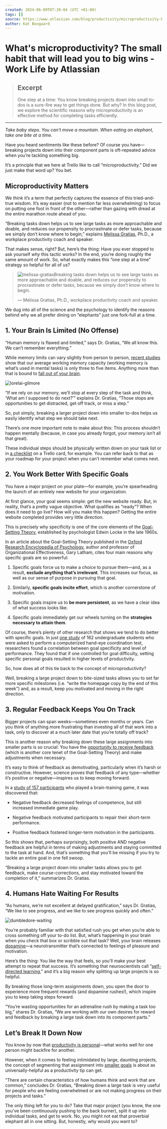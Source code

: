 ```yaml
---
created: 2024-06-09T07:20:04 (UTC +01:00)
tags: []
source: https://www.atlassian.com/blog/productivity/microproductivity-break-tasks-into-smaller-steps
author: Kat Boogaard
---
```


# What's microproductivity? The small habit that will lead you to big wins - Work Life by Atlassian

> ## Excerpt
> One step at a time: You know breaking projects down into small to-dos is a sure-fire way to get things done. But why? In this blog post, we explore the scientific reasons why microproductivity is an effective method for completing tasks efficiently.

---
_Take baby steps. You can’t move a mountain. When eating an elephant, take one bite at a time._

Have you heard sentiments like these before? Of course you have—breaking projects down into their component parts is oft-repeated advice when you’re tackling something big.

It’s a principle that we here at Trello like to call “microproductivity.” Did we just make that word up? You bet.

## Microproductivity Matters

We think it’s a term that perfectly captures the essence of this tried-and-true wisdom. It’s way easier (not to mention far less overwhelming) to focus on putting one foot in front of the other—rather than gazing with dread at the entire marathon route ahead of you.

“Breaking tasks down helps us to see large tasks as more approachable and doable, and reduces our propensity to procrastinate or defer tasks, because we simply don’t know where to begin,” explains <u><a href="https://melissagratias.com/" rel="nofollow noopener" target="_blank">Melissa Gratias</a></u>, Ph.D., a workplace productivity coach and speaker.

That makes sense, right? But, here’s the thing: Have you ever stopped to ask yourself _why_ this tactic works? In the end, you’re doing roughly the same amount of work. So, what exactly makes this “one step at a time” strategy so helpful for all of us?

> ![melissa-gratias](What's%20microproductivity%20The%20small%20habit%20that%20will%20lead%20you%20to%20big%20wins%20-%20Work%20Life%20by%20Atlassian/melissa-gratias.png)Breaking tasks down helps us to see large tasks as more approachable and doable, and reduces our propensity to procrastinate or defer tasks, because we simply don’t know where to begin.
> 
> — Melissa Gratias, Ph.D., workplace productivity coach and speaker.

We dug into all of the science and the psychology to identify the reasons behind why we all prefer dining on “elephants” just one fork-full at a time.

## 1\. Your Brain Is Limited (No Offense)

“Human memory is flawed and limited,” says Dr. Gratias, “We all know this. We can’t remember everything.”

While memory limits can vary slightly from person to person, <u><a href="https://www.ncbi.nlm.nih.gov/pmc/articles/PMC2864034/" rel="nofollow noopener" target="_blank">recent studies</a></u> show that our average working memory capacity (working memory is what’s used in mental tasks) is only three to five items. Anything more than that is bound to <u><a href="https://www.atlassian.com/blog/productivity/beat-decision-fatigue-with-better-brain-habits" rel="nofollow noopener" target="_blank">fall out of your brain</a></u>.

![lorelai-gilmore](What's%20microproductivity%20The%20small%20habit%20that%20will%20lead%20you%20to%20big%20wins%20-%20Work%20Life%20by%20Atlassian/lorelai-gilmore.gif)

“If we rely on our memory, we’ll stop at every step of the task and think, ‘What am I supposed to do next?’” explains Dr. Gratias, “Those stops are opportunities to get distracted, get off track, or miss a step.”

So, put simply, breaking a larger project down into smaller to-dos helps us easily identify what step we should take next.

There’s one more important note to make about this: This process shouldn’t happen mentally (because, in case you already forgot, your memory isn’t all that great).

These individual steps should be physically written down on your task list or in <u><a href="https://www.atlassian.com/blog/productivityhttps://www.atlassian.com/blog/productivity/the-psychology-of-checklists-why-setting-small-goals-motivates-us-to-accomplish-bigger-things" rel="nofollow noopener" target="_blank">a checklist</a></u> on a Trello card, for example. You can refer back to that as your roadmap for your project when you can’t remember what comes next.

## 2\. You Work Better With Specific Goals

You have a major project on your plate—for example, you’re spearheading the launch of an entirely new website for your organization.

At first glance, your goal seems simple: get the new website ready. But, in reality, that’s a pretty vague objective. What qualifies as “ready”? When does it need to go live? How will you make this happen? Getting the entire website completed provides very little direction.

This is precisely why specificity is one of the core elements of the <u><a href="https://courses.lumenlearning.com/wm-principlesofmanagement/chapter/reading-goal-setting-theory/" rel="nofollow noopener" target="_blank">Goal-Setting Theory</a></u>, established by psychologist Edwin Locke in the late 1960s.

In an article about the Goal-Setting Theory published in the <u><a href="http://oxfordre.com/psychology/view/10.1093/acrefore/9780190236557.001.0001/acrefore-9780190236557-e-12" rel="nofollow noopener" target="_blank">Oxford Research Encyclopedia of Psychology</a></u>, author and professor of Organizational Effectiveness, Gary Latham, cites four main reasons why specific goals are so powerful:

1.  Specific goals force us to make a choice to pursue them—and, as a result, **exclude anything that’s irrelevant**. This increases our focus, as well as our sense of purpose in pursuing that goal.
    
2.  Similarly, **specific goals incite effort**, which is another cornerstone of motivation.
    
3.  Specific goals inspire us to **be more persistent**, as we have a clear idea of what success looks like.
    
4.  Specific goals immediately get our wheels turning on the **strategies necessary to attain them**.
    

Of course, there’s plenty of other research that shows we tend to do better with specific goals. In just <u><a href="https://link.springer.com/article/10.1007/BF00995568" rel="nofollow noopener" target="_blank">one study</a></u> of 162 undergraduate students who were asked to perform a computerized hand-eye coordination test, researchers found a correlation between goal specificity and level of performance. They found that if one controlled for goal difficulty, setting specific personal goals resulted in higher levels of productivity.

So, how does all of this tie back to the concept of microproductivity?

Well, breaking a large project down to bite-sized tasks allows you to set far more specific milestones (i.e. “write the homepage copy by the end of this week”) and, as a result, keep you motivated and moving in the right direction.

## 3\. Regular Feedback Keeps You On Track

Bigger projects can span weeks—sometimes even months or years. Can you think of anything more frustrating than investing all of that work into a task, only to discover at a much later date that you’re totally off track?

This is another reason why breaking down these large assignments into smaller parts is so crucial: You have the <u><a href="https://www.atlassian.com/blog/productivity/avoid-the-seagull-effect-30-60-90-feedback-framework" rel="nofollow noopener" target="_blank">opportunity to receive feedback</a></u> (which is another core tenet of the Goal-Setting Theory) and make adjustments when necessary.

It’s easy to think of feedback as demotivating, particularly when it’s harsh or constructive. However, science proves that feedback of any type—whether it’s positive or negative—inspires us to keep moving forward.

In a <u><a href="https://www.sciencedirect.com/science/article/pii/S0747563215000527" rel="nofollow noopener" target="_blank">study of 157 participants</a></u> who played a brain-training game, it was discovered that:

-   Negative feedback decreased feelings of competence, but still increased immediate game play.
    
-   Negative feedback motivated participants to repair their short-term performance.
    
-   Positive feedback fostered longer-term motivation in the participants.
    

So this shows that, perhaps surprisingly, both positive AND negative feedback are helpful in terms of making adjustments and staying committed to the task at hand. And, that’s something that you’ll be missing if you try to tackle an entire goal in one fell swoop.

“Breaking a large project down into smaller tasks allows you to get feedback, make course-corrections, and stay motivated toward the completion of it,” summarizes Dr. Gratias.

## 4\. Humans Hate Waiting For Results

“As humans, we’re not excellent at delayed gratification,” says Dr. Gratias, “We like to see progress, and we like to see progress quickly and often.”

![dumbledore-waiting](What's%20microproductivity%20The%20small%20habit%20that%20will%20lead%20you%20to%20big%20wins%20-%20Work%20Life%20by%20Atlassian/dumbledore-waiting.gif)

You’re probably familiar with that satisfied rush you get when you’re able to cross something off your to-do list. But, what’s happening in your brain when you check that box or scribble out that task? Well, your brain releases <u><a href="https://www.news-medical.net/health/Dopamine-Functions.aspx" rel="nofollow noopener" target="_blank">dopamine</a></u>—a neurotransmitter that’s connected to feelings of pleasure and motivation.

Here’s the thing: You like the way that feels, so you’ll make your best attempt to repeat that success. It’s something that neuroscientists call “<u><a href="https://grey.colorado.edu/mediawiki/sites/mingus/images/c/c0/HerdMingusOReilly10.pdf" rel="nofollow noopener" target="_blank">self-directed learning</a></u>,” and it’s a big reason why splitting up large projects is so helpful.

By breaking those long-term assignments down, you open the door to experience more frequent rewards (and dopamine rushes!), which inspire you to keep taking steps forward.

“You’re wasting opportunities for an adrenaline rush by making a task too big,” shares Dr. Gratias, “We are working with our own desires for reward and feedback by breaking a large task down into its component parts.”

## Let’s Break It Down Now

You know by now that <u><a href="https://www.atlassian.com/blog/productivity/personal-productivity-trello-boards" rel="nofollow noopener" target="_blank">productivity is personal</a></u>—what works well for one person might backfire for another.

However, when it comes to feeling intimidated by large, daunting projects, the concept of segmenting that assignment into <u><a href="https://www.atlassian.com/blog/productivityhttps://www.atlassian.com/blog/productivity/the-psychology-of-checklists-why-setting-small-goals-motivates-us-to-accomplish-bigger-things" rel="nofollow noopener" target="_blank">smaller goals</a></u> is about as universally-helpful as a productivity tip can get.

“There are certain characteristics of how humans think and work that are common,” concludes Dr. Gratias, “Breaking down a large task is very useful for people who are feeling overwhelmed or are not making progress on their projects and tasks.”

The only thing left for you to do? Take that major project (you know, the one you’ve been continuously pushing to the back burner), split it up into individual tasks, and get to work. No, you might not eat that proverbial elephant all in one sitting. But, honestly, why would you want to?
